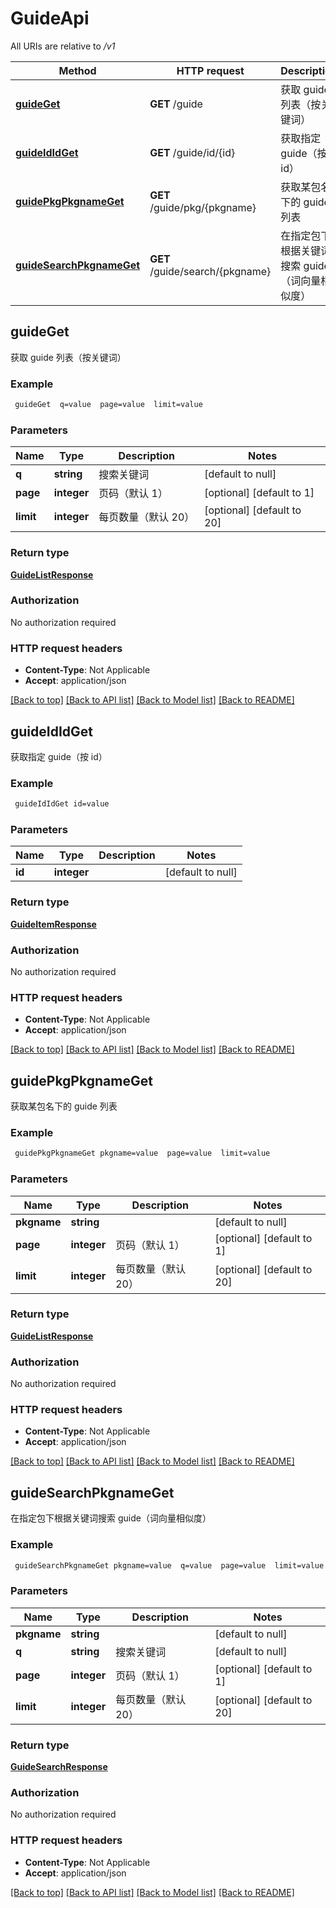 # GuideApi

All URIs are relative to */v1*

Method | HTTP request | Description
------------- | ------------- | -------------
[**guideGet**](GuideApi.md#guideGet) | **GET** /guide | 获取 guide 列表（按关键词）
[**guideIdIdGet**](GuideApi.md#guideIdIdGet) | **GET** /guide/id/{id} | 获取指定 guide（按 id）
[**guidePkgPkgnameGet**](GuideApi.md#guidePkgPkgnameGet) | **GET** /guide/pkg/{pkgname} | 获取某包名下的 guide 列表
[**guideSearchPkgnameGet**](GuideApi.md#guideSearchPkgnameGet) | **GET** /guide/search/{pkgname} | 在指定包下根据关键词搜索 guide（词向量相似度）



## guideGet

获取 guide 列表（按关键词）

### Example

```bash
 guideGet  q=value  page=value  limit=value
```

### Parameters


Name | Type | Description  | Notes
------------- | ------------- | ------------- | -------------
 **q** | **string** | 搜索关键词 | [default to null]
 **page** | **integer** | 页码（默认 1） | [optional] [default to 1]
 **limit** | **integer** | 每页数量（默认 20） | [optional] [default to 20]

### Return type

[**GuideListResponse**](GuideListResponse.md)

### Authorization

No authorization required

### HTTP request headers

- **Content-Type**: Not Applicable
- **Accept**: application/json

[[Back to top]](#) [[Back to API list]](../README.md#documentation-for-api-endpoints) [[Back to Model list]](../README.md#documentation-for-models) [[Back to README]](../README.md)


## guideIdIdGet

获取指定 guide（按 id）

### Example

```bash
 guideIdIdGet id=value
```

### Parameters


Name | Type | Description  | Notes
------------- | ------------- | ------------- | -------------
 **id** | **integer** |  | [default to null]

### Return type

[**GuideItemResponse**](GuideItemResponse.md)

### Authorization

No authorization required

### HTTP request headers

- **Content-Type**: Not Applicable
- **Accept**: application/json

[[Back to top]](#) [[Back to API list]](../README.md#documentation-for-api-endpoints) [[Back to Model list]](../README.md#documentation-for-models) [[Back to README]](../README.md)


## guidePkgPkgnameGet

获取某包名下的 guide 列表

### Example

```bash
 guidePkgPkgnameGet pkgname=value  page=value  limit=value
```

### Parameters


Name | Type | Description  | Notes
------------- | ------------- | ------------- | -------------
 **pkgname** | **string** |  | [default to null]
 **page** | **integer** | 页码（默认 1） | [optional] [default to 1]
 **limit** | **integer** | 每页数量（默认 20） | [optional] [default to 20]

### Return type

[**GuideListResponse**](GuideListResponse.md)

### Authorization

No authorization required

### HTTP request headers

- **Content-Type**: Not Applicable
- **Accept**: application/json

[[Back to top]](#) [[Back to API list]](../README.md#documentation-for-api-endpoints) [[Back to Model list]](../README.md#documentation-for-models) [[Back to README]](../README.md)


## guideSearchPkgnameGet

在指定包下根据关键词搜索 guide（词向量相似度）

### Example

```bash
 guideSearchPkgnameGet pkgname=value  q=value  page=value  limit=value
```

### Parameters


Name | Type | Description  | Notes
------------- | ------------- | ------------- | -------------
 **pkgname** | **string** |  | [default to null]
 **q** | **string** | 搜索关键词 | [default to null]
 **page** | **integer** | 页码（默认 1） | [optional] [default to 1]
 **limit** | **integer** | 每页数量（默认 20） | [optional] [default to 20]

### Return type

[**GuideSearchResponse**](GuideSearchResponse.md)

### Authorization

No authorization required

### HTTP request headers

- **Content-Type**: Not Applicable
- **Accept**: application/json

[[Back to top]](#) [[Back to API list]](../README.md#documentation-for-api-endpoints) [[Back to Model list]](../README.md#documentation-for-models) [[Back to README]](../README.md)

